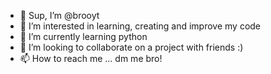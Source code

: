 - 👋 Sup, I’m @brooyt
- 👀 I’m interested in learning, creating and improve my code
- 🌱 I’m currently learning python
- 💞️ I’m looking to collaborate on a project with friends :) 
- 📫 How to reach me ... dm me bro!

<!---
brooyt/brooyt is a ✨ special ✨ repository because its `README.md` (this file) appears on your GitHub profile.
You can click the Preview link to take a look at your changes.
--->
